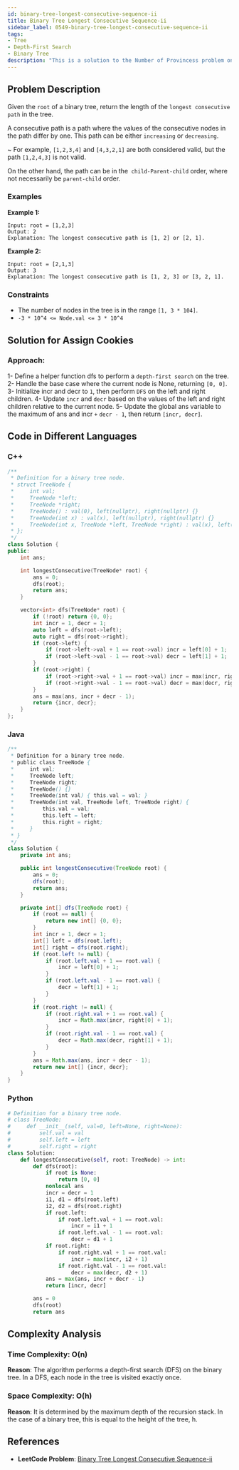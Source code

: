 ```yaml
---
id: binary-tree-longest-consecutive-sequence-ii
title: Binary Tree Longest Consecutive Sequence-ii
sidebar_label: 0549-binary-tree-longest-consecutive-sequence-ii
tags:
- Tree
- Depth-First Search
- Binary Tree
description: "This is a solution to the Number of Provincess problem on LeetCode."
---
```


## Problem Description

Given the `root` of a binary tree, return the length of the `longest consecutive path` in the tree.

A consecutive path is a path where the values of the consecutive nodes in the path differ by one. This path can be either `increasing` or `decreasing`.

  ~ For example, `[1,2,3,4]` and `[4,3,2,1]` are both considered valid, but the path `[1,2,4,3]` is not valid.

On the other hand, the path can be in the` child-Parent-child` order, where not necessarily be `parent-child` order.

### Examples

**Example 1:**

```
Input: root = [1,2,3]
Output: 2
Explanation: The longest consecutive path is [1, 2] or [2, 1].

```

**Example 2:**

```
Input: root = [2,1,3]
Output: 3
Explanation: The longest consecutive path is [1, 2, 3] or [3, 2, 1].

```


### Constraints

- The number of nodes in the tree is in the range `[1, 3 * 104]`.
- `-3 * 10^4 <= Node.val <= 3 * 10^4`

## Solution for Assign Cookies

### Approach:

1- Define a helper function dfs to perform a `depth-first search` on the tree.
2- Handle the base case where the current node is None, returning `[0, 0]`.
3- Initialize incr and decr to `1`, then perform `DFS` on the left and right children.
4- Update `incr` and `decr` based on the values of the left and right children relative to the current node.
5- Update the global ans variable to the maximum of ans and incr `+` `decr - 1`, then return `[incr, decr]`.

## Code in Different Languages

### C++

```cpp
/**
 * Definition for a binary tree node.
 * struct TreeNode {
 *     int val;
 *     TreeNode *left;
 *     TreeNode *right;
 *     TreeNode() : val(0), left(nullptr), right(nullptr) {}
 *     TreeNode(int x) : val(x), left(nullptr), right(nullptr) {}
 *     TreeNode(int x, TreeNode *left, TreeNode *right) : val(x), left(left), right(right) {}
 * };
 */
class Solution {
public:
    int ans;

    int longestConsecutive(TreeNode* root) {
        ans = 0;
        dfs(root);
        return ans;
    }

    vector<int> dfs(TreeNode* root) {
        if (!root) return {0, 0};
        int incr = 1, decr = 1;
        auto left = dfs(root->left);
        auto right = dfs(root->right);
        if (root->left) {
            if (root->left->val + 1 == root->val) incr = left[0] + 1;
            if (root->left->val - 1 == root->val) decr = left[1] + 1;
        }
        if (root->right) {
            if (root->right->val + 1 == root->val) incr = max(incr, right[0] + 1);
            if (root->right->val - 1 == root->val) decr = max(decr, right[1] + 1);
        }
        ans = max(ans, incr + decr - 1);
        return {incr, decr};
    }
};

```
### Java

```java
/**
 * Definition for a binary tree node.
 * public class TreeNode {
 *     int val;
 *     TreeNode left;
 *     TreeNode right;
 *     TreeNode() {}
 *     TreeNode(int val) { this.val = val; }
 *     TreeNode(int val, TreeNode left, TreeNode right) {
 *         this.val = val;
 *         this.left = left;
 *         this.right = right;
 *     }
 * }
 */
class Solution {
    private int ans;

    public int longestConsecutive(TreeNode root) {
        ans = 0;
        dfs(root);
        return ans;
    }

    private int[] dfs(TreeNode root) {
        if (root == null) {
            return new int[] {0, 0};
        }
        int incr = 1, decr = 1;
        int[] left = dfs(root.left);
        int[] right = dfs(root.right);
        if (root.left != null) {
            if (root.left.val + 1 == root.val) {
                incr = left[0] + 1;
            }
            if (root.left.val - 1 == root.val) {
                decr = left[1] + 1;
            }
        }
        if (root.right != null) {
            if (root.right.val + 1 == root.val) {
                incr = Math.max(incr, right[0] + 1);
            }
            if (root.right.val - 1 == root.val) {
                decr = Math.max(decr, right[1] + 1);
            }
        }
        ans = Math.max(ans, incr + decr - 1);
        return new int[] {incr, decr};
    }
}

```

### Python

```python
# Definition for a binary tree node.
# class TreeNode:
#     def __init__(self, val=0, left=None, right=None):
#         self.val = val
#         self.left = left
#         self.right = right
class Solution:
    def longestConsecutive(self, root: TreeNode) -> int:
        def dfs(root):
            if root is None:
                return [0, 0]
            nonlocal ans
            incr = decr = 1
            i1, d1 = dfs(root.left)
            i2, d2 = dfs(root.right)
            if root.left:
                if root.left.val + 1 == root.val:
                    incr = i1 + 1
                if root.left.val - 1 == root.val:
                    decr = d1 + 1
            if root.right:
                if root.right.val + 1 == root.val:
                    incr = max(incr, i2 + 1)
                if root.right.val - 1 == root.val:
                    decr = max(decr, d2 + 1)
            ans = max(ans, incr + decr - 1)
            return [incr, decr]

        ans = 0
        dfs(root)
        return ans
```

## Complexity Analysis

### Time Complexity: O(n)
**Reason**: The algorithm performs a depth-first search (DFS) on the binary tree. In a DFS, each node in the tree is visited exactly once.

### Space Complexity: O(h)
**Reason**: It is determined by the maximum depth of the recursion stack. In the case of a binary tree, this is equal to the height of the tree, h.

## References

- **LeetCode Problem**: [Binary Tree Longest Consecutive Sequence-ii](https://leetcode.com/problems/binary-tree-longest-consecutive-sequence-ii/)
